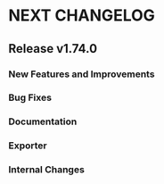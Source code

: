 # NEXT CHANGELOG

## Release v1.74.0

### New Features and Improvements

### Bug Fixes

### Documentation

### Exporter

### Internal Changes
